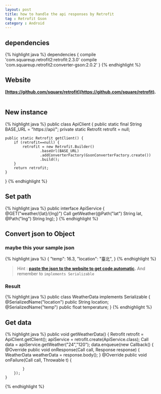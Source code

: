 ```yaml
---
layout: post
title: how to handle the api responses by Retrofit
tag : Retrofit Gson
category : Android
---
```


## dependencies
{% highlight java %}
dependencies {
   compile 'com.squareup.retrofit2:retrofit:2.3.0'
   compile 'com.squareup.retrofit2:converter-gson:2.0.2'
}
{% endhighlight %}
<br>

## Website
**[https://github.com/square/retrofit](https://github.com/square/retrofit).**  
<br>

## New instance
{% highlight java %}
public class ApiClient {
    public static final String BASE_URL = "https://api/";
    private static Retrofit retrofit = null;

    public static Retrofit getClient() {
        if (retrofit==null) {
            retrofit = new Retrofit.Builder()
                    .baseUrl(BASE_URL)
                    .addConverterFactory(GsonConverterFactory.create())
                    .build();
        }
        return retrofit;
    }
}
{% endhighlight %}
<br>

## Set path
{% highlight java %}
public interface ApiService {
    @GET("weather/{lat}/{lng}")
    Call<WeatherData> getWeather(@Path("lat") String lat, @Path("lng") String lng);
}
{% endhighlight %}
<br>

## Convert json to Object

### maybe this your sample json 

{% highlight java %}
{
    "temp": 16.3,
    "location": "臺北",
}
{% endhighlight %}
<br>

> Hint : 
> **[paste the json to the website to get code automatic](http://www.jsonschema2pojo.org/).**
> And remember to `implements Serializable`

### Result
{% highlight java %}
public class WeatherData implements Serializable {
    @SerializedName("location")
    public String location;
    @SerializedName("temp")
    public float temperature;
}
{% endhighlight %}
<br>

## Get data
{% highlight java %}
public void getWeatherData() {
        Retrofit retrofit = ApiClient.getClient();
        apiService = retrofit.create(ApiService.class);
        Call<WeatherData> data = apiService.getWeather("24","120");
        data.enqueue(new Callback<WeatherData>() {
            @Override
            public void onResponse(Call<WeatherData> call, Response<WeatherData> response) {
                WeatherData weatherData = response.body();
            }
            @Override
            public void onFailure(Call<WeatherData> call, Throwable t) {
             
            }
        });
    }
{% endhighlight %}
<br>